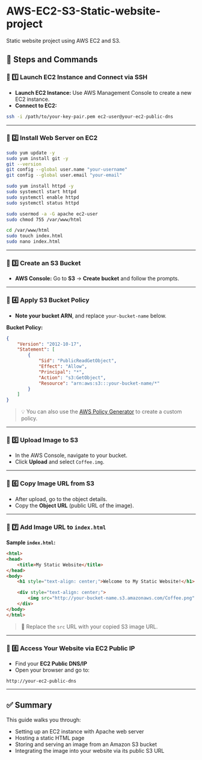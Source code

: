 # AWS-EC2-S3-Static-website-project
Static website project using AWS EC2 and S3.

## 📌 Steps and Commands

### 🔹 1️⃣ Launch EC2 Instance and Connect via SSH

* **Launch EC2 Instance:** Use AWS Management Console to create a new EC2 instance.
* **Connect to EC2:**

```bash
ssh -i /path/to/your-key-pair.pem ec2-user@your-ec2-public-dns
```

---

### 🔹 2️⃣ Install Web Server on EC2

```bash
sudo yum update -y
sudo yum install git -y
git --version
git config --global user.name "your-username"
git config --global user.email "your-email"

sudo yum install httpd -y
sudo systemctl start httpd
sudo systemctl enable httpd
sudo systemctl status httpd

sudo usermod -a -G apache ec2-user
sudo chmod 755 /var/www/html

cd /var/www/html
sudo touch index.html
sudo nano index.html
```

---

### 🔹 3️⃣ Create an S3 Bucket

* **AWS Console:** Go to **S3** → **Create bucket** and follow the prompts.

---

### 🔹 4️⃣ Apply S3 Bucket Policy

* **Note your bucket ARN**, and replace `your-bucket-name` below.

**Bucket Policy:**

```json
{
    "Version": "2012-10-17",
    "Statement": [
        {
            "Sid": "PublicReadGetObject",
            "Effect": "Allow",
            "Principal": "*",
            "Action": "s3:GetObject",
            "Resource": "arn:aws:s3:::your-bucket-name/*"
        }
    ]
}
```

> 💡 You can also use the [AWS Policy Generator](https://awspolicygen.s3.amazonaws.com/policygen.html) to create a custom policy.

---

### 🔹 5️⃣ Upload Image to S3

* In the AWS Console, navigate to your bucket.
* Click **Upload** and select `Coffee.img`.

---

### 🔹 6️⃣ Copy Image URL from S3

* After upload, go to the object details.
* Copy the **Object URL** (public URL of the image).

---

### 🔹 7️⃣ Add Image URL to `index.html`

**Sample `index.html`:**

```html
<html>
<head>
    <title>My Static Website</title>
</head>
<body>
    <h1 style="text-align: center;">Welcome to My Static Website!</h1>

    <div style="text-align: center;">
        <img src="http://your-bucket-name.s3.amazonaws.com/Coffee.png" alt="Coffee Image">
    </div>
</body>
</html>

```

> 📌 Replace the `src` URL with your copied S3 image URL.

---

### 🔹 8️⃣ Access Your Website via EC2 Public IP

* Find your **EC2 Public DNS/IP**
* Open your browser and go to:

```
http://your-ec2-public-dns
```

---

## ✅ Summary

This guide walks you through:

* Setting up an EC2 instance with Apache web server
* Hosting a static HTML page
* Storing and serving an image from an Amazon S3 bucket
* Integrating the image into your website via its public S3 URL
